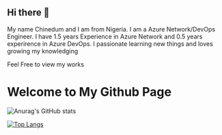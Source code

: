 ## Hi there 👋
My name Chinedum and I am from Nigeria. I am a Azure Network/DevOps Engineer. I have 1.5 years Experience in Azure Network and 0.5 years experirence in Azure DevOps. I passionate learning new things and loves growing my knowledging

Feel Free to view my works
# Welcome to My Github Page

![Anurag's GitHub stats](https://github-readme-stats.vercel.app/api?username=Chinedum&show_icons=true&theme=radical)

[![Top Langs](https://github-readme-stats.vercel.app/api/top-langs/?username=anuraghazra&layout=compact)](https://github.com/anuraghazra/github-readme-stats)
